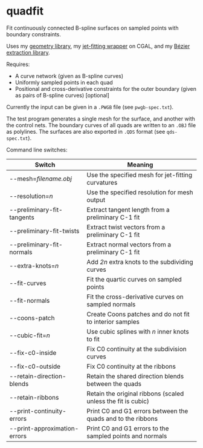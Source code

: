 # quadfit
Fit continuously connected B-spline surfaces on sampled points with boundary constraints.

Uses my [geometry library](https://github.com/salvipeter/libgeom/),
my [jet-fitting wrapper](https://github.com/salvipeter/jet-wrapper/) on CGAL,
and my [Bézier extraction library](https://github.com/salvipeter/bezier-extractions).

Requires:
- A curve network (given as B-spline curves)
- Uniformly sampled points in each quad
- Positional and cross-derivative constraints for the outer boundary (given as pairs of B-spline curves) [optional]

Currently the input can be given in a `.PWGB` file (see `pwgb-spec.txt`).

The test program generates a single mesh for the surface, and another with the control nets.
The boundary curves of all quads are written to an `.OBJ` file as polylines.
The surfaces are also exported in `.QDS` format (see `qds-spec.txt`).

Command line switches:

| Switch                       | Meaning                                                      |
|------------------------------|--------------------------------------------------------------|
| --mesh=*filename.obj*        | Use the specified mesh for jet-fitting curvatures            |
| --resolution=*n*             | Use the specified resolution for mesh output                 |
| --preliminary-fit-tangents   | Extract tangent length from a preliminary C-1 fit            |
| --preliminary-fit-twists     | Extract twist vectors from a preliminary C-1 fit             |
| --preliminary-fit-normals    | Extract normal vectors from a preliminary C-1 fit            |
| --extra-knots=*n*            | Add *2n* extra knots to the subdividing curves               |
| --fit-curves                 | Fit the quartic curves on sampled points                     |
| --fit-normals                | Fit the cross-derivative curves on sampled normals           |
| --coons-patch                | Create Coons patches and do not fit to interior samples      |
| --cubic-fit=*n*              | Use cubic splines with *n* inner knots to fit                |
| --fix-c0-inside              | Fix C0 continuity at the subdivision curves                  |
| --fix-c0-outside             | Fix C0 continuity at the ribbons                             |
| --retain-direction-blends    | Retain the shared direction blends between the quads         |
| --retain-ribbons             | Retain the original ribbons (scaled unless the fit is cubic) |
| --print-continuity-errors    | Print C0 and G1 errors between the quads and to the ribbons  |
| --print-approximation-errors | Print C0 and G1 errors to the sampled points and normals     |
